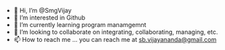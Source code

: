 - 👋 Hi, I’m @SmgVijay
- 👀 I’m interested in Github
- 🌱 I’m currently learning program manamgemnt
- 💞️ I’m looking to collaborate on integrating, collaborating, managing, etc. 
- 📫 How to reach me ... you can reach me at sb.vijayananda@gmail.com

<!---
SmgVijay/SmgVijay is a ✨ special ✨ repository because its `README.md` (this file) appears on your GitHub profile.
You can click the Preview link to take a look at your changes.
--->
